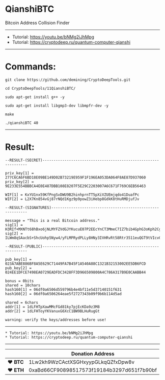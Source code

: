# QianshiBTC

Bitcoin Address Collision Finder 



---

* Tutorial: https://youtu.be/bNMg2iJhMpg
* Tutorial: https://cryptodeep.ru/quantum-computer-qianshi

---

# Commands:

    git clone https://github.com/demining/CryptoDeepTools.git

    cd CryptoDeepTools/11QianshiBTC/
    
    sudo apt-get install g++ -y
    
    sudo apt-get install libgmp3-dev libmpfr-dev -y
    
    make
    
    ./qianshiBTC 40
    

    
---

# Result:

    --RESULT-(SECRET)---------------------------------------------------------------

    priv_key[1] = 277C6CA6F6BD18E09BE149D02B73219E959F1F196EA053DA064F8AE87D937060
    priv_key[2] = 9E233E554BBBCA4E0E487DBB108E8207F5E29C2203007A6C671F769C6EB56463

    WIF[1] = KxYU1nx59KfPngSvDWU9B2hinhprnTT5pXiVZUEmjqdo41DuafPc
    WIF[2] = L2X7Kn854vGj87rNQd1Kgz9p9powZ3iHebp8GdkK8tHuRMDjufJv

    --RESULT-(SIGNATURES)-----------------------------------------------------------

    message = "This is a real Bitcoin address."
    sig[1] = H3RIf+MXNTt68hBxo6jNLMYFZVdGJYKucuE07P2EEcYnCT3MmeC7IZ7bib4GphG3oKph2Cg/t1KIoJShT1uLOfo=
    sig[2] = ILWm8qSAacbS+ShcUohp5Nyw4/yFLMPRydPLLy8HNy3IVHRvRt58Rtr3511euQGT9tVIcv0QhetqydrB0txUxu8=

    --RESULT-(PUBLIC)---------------------------------------------------------------

    pub_key[1] = 023A7ABE886BF8A5E629C71449FA7B45F1A540A88C1321B32153002EE5DB6FCD
    pub_key[2] = 024EE1DFCE7498EA0729EADFDC3428FF3D966509800A4C786A317B9E0CAABB44

    bonus = 0bits
    shared = 10chars
    hash160[1] = 06df0a6506d559796b4e4bf11e5d37140151f631
    hash160[2] = 06df0a6506264eae5f2727343b09f9b6b114d5ad

    shared = 6chars
    addr[1] = 1dLFHTpXawMMcFGd81ky7pjEcKDa9z3M8
    addr[2] = 1dLFHToyYKVanuxG6XcC1BW9BLHuRugGt

    warning: verify the keys/addresses before use!



---



    * Tutorial: https://youtu.be/bNMg2iJhMpg
    * Tutorial: https://cryptodeep.ru/quantum-computer-qianshi



---



|  | Donation Address |
| --- | --- |
| ♥ __BTC__ | 1Lw2kh9WzCActXSGHxyypGLkqQZfxDpw8v |
| ♥ __ETH__ | 0xaBd66CF90898517573f19184b3297d651f7b90bf |
